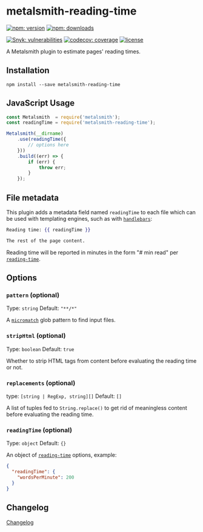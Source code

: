 # metalsmith-reading-time

[![npm: version](https://img.shields.io/npm/v/metalsmith-reading-time?color=%23cc3534&label=version&logo=npm&logoColor=white)](https://www.npmjs.com/package/metalsmith-reading-time)
[![npm: downloads](https://img.shields.io/npm/dw/metalsmith-reading-time?color=%23cc3534&logo=npm&logoColor=white)](https://www.npmjs.com/package/metalsmith-reading-time)

[![Snyk: vulnerabilities](https://snyk.io/test/npm/metalsmith-reading-time/badge.svg)](https://snyk.io/test/npm/metalsmith-reading-time)
[![codecov: coverage](https://img.shields.io/codecov/c/github/emmercm/metalsmith-plugins?flag=metalsmith-reading-time&logo=codecov&logoColor=white)](https://codecov.io/gh/emmercm/metalsmith-reading-time)
[![license](https://img.shields.io/github/license/emmercm/metalsmith-plugins?color=blue)](https://github.com/emmercm/metalsmith-plugins/blob/main/LICENSE)

A Metalsmith plugin to estimate pages' reading times.

## Installation

```shell
npm install --save metalsmith-reading-time
```

## JavaScript Usage

```javascript
const Metalsmith  = require('metalsmith');
const readingTime = require('metalsmith-reading-time');

Metalsmith(__dirname)
    .use(readingTime({
        // options here
    }))
    .build((err) => {
        if (err) {
            throw err;
        }
    });
```

## File metadata

This plugin adds a metadata field named `readingTime` to each file which can be used with templating engines, such as with [`handlebars`](https://www.npmjs.com/package/handlebars):

```handlebars
Reading time: {{ readingTime }}

The rest of the page content.
```

Reading time will be reported in minutes in the form "# min read" per [`reading-time`](https://www.npmjs.com/package/reading-time).

## Options

### `pattern` (optional)

Type: `string` Default: `"**/*"`

A [`micromatch`](https://www.npmjs.com/package/micromatch) glob pattern to find input files.

### `stripHtml` (optional)

Type: `boolean` Default: `true`

Whether to strip HTML tags from content before evaluating the reading time or not.

### `replacements` (optional)

type: `[string | RegExp, string][]` Default: `[]`

A list of tuples fed to `String.replace()` to get rid of meaningless content before evaluating the reading time.

### `readingTime` (optional)

Type: `object` Default: `{}`

An object of [`reading-time`](https://www.npmjs.com/package/reading-time) options, example:

```json
{
  "readingTime": {
    "wordsPerMinute": 200
  }
}
```

## Changelog

[Changelog](./CHANGELOG.md)
